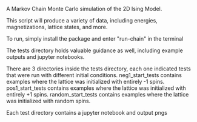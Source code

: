 A Markov Chain Monte Carlo simulation of the 2D Ising Model.


This script will produce a variety of data, including energies, magnetizations, lattice states, and more.

To run, simply install the package and enter "run-chain" in the terminal


The tests directory holds valuable guidance as well, including example outputs and jupyter notebooks.

There are 3 directories inside the tests directory, each one indicated tests that were run with different initial conditions. neg1_start_tests contains examples where the lattice was initialized with entirely -1 spins. pos1_start_tests contains examples where the lattice was initialized with entirely +1 spins. random_start_tests contains examples where the lattice was initialized with random spins.

Each test directory contains a jupyter notebook and output pngs